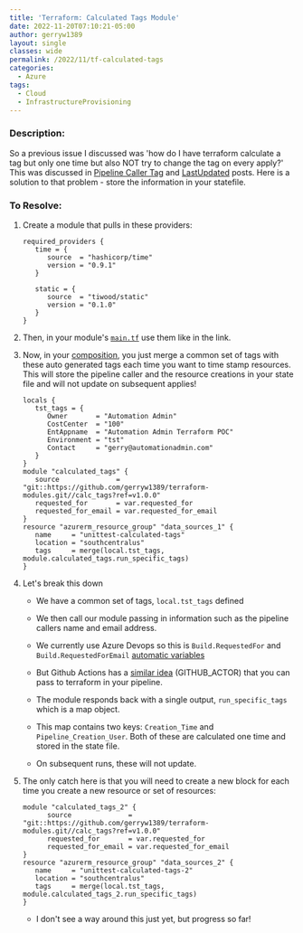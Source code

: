 ```yaml
---
title: 'Terraform: Calculated Tags Module'
date: 2022-11-20T07:10:21-05:00
author: gerryw1389
layout: single
classes: wide
permalink: /2022/11/tf-calculated-tags
categories:
  - Azure
tags:
  - Cloud
  - InfrastructureProvisioning
---
```

<!--more-->

### Description:

So a previous issue I discussed was 'how do I have terraform calculate a tag but only one time but also NOT try to change the tag on every apply?' This was discussed in [Pipeline Caller Tag](https://automationadmin.com/2022/09/pipeline-caller) and [LastUpdated](https://automationadmin.com/2022/09/tf-lastupdated-tag) posts. Here is a solution to that problem - store the information in your statefile.

### To Resolve:

1. Create a module that pulls in these providers:

   ```
   required_providers {
      time = {
         source  = "hashicorp/time"
         version = "0.9.1"
      }

      static = {
         source  = "tiwood/static"
         version = "0.1.0"
      }
   }
   ```

1. Then, in your module's [`main.tf`](https://github.com/gerryw1389/terraform-modules/blob/main/calc-tags/main.tf) use them like in the link.

1. Now, in your [composition](https://automationadmin.com/2022/08/calling-remote-modules), you just merge a common set of tags with these auto generated tags each time you want to time stamp resources. This will store the pipeline caller and the resource creations in your state file and will not update on subsequent applies!

   ```
   locals {
      tst_tags = {
         Owner       = "Automation Admin"
         CostCenter  = "100"
         EntAppname  = "Automation Admin Terraform POC"
         Environment = "tst"
         Contact     = "gerry@automationadmin.com"
      }
   }
   module "calculated_tags" {
      source              = "git::https://github.com/gerryw1389/terraform-modules.git//calc_tags?ref=v1.0.0"
      requested_for       = var.requested_for
      requested_for_email = var.requested_for_email
   }
   resource "azurerm_resource_group" "data_sources_1" {
      name     = "unittest-calculated-tags"
      location = "southcentralus"
      tags     = merge(local.tst_tags, module.calculated_tags.run_specific_tags)
   }
   ```

1. Let's break this down

   - We have a common set of tags, `local.tst_tags` defined
   - We then call our module passing in information such as the pipeline callers name and email address. 

   - We currently use Azure Devops so this is `Build.RequestedFor` and `Build.RequestedForEmail` [automatic variables](https://learn.microsoft.com/en-us/azure/devops/pipelines/build/variables?view=azure-devops&tabs=yaml)
   - But Github Actions has a [similar idea](https://docs.github.com/en/actions/learn-github-actions/variables#default-environment-variables) (GITHUB_ACTOR) that you can pass to terraform in your pipeline.

   - The module responds back with a single output, `run_specific_tags` which is a map object.
   - This map contains two keys: `Creation_Time` and `Pipeline_Creation_User`. Both of these are calculated one time and stored in the state file.
   - On subsequent runs, these will not update.

1. The only catch here is that you will need to create a new block for each time you create a new resource or set of resources:

   ```
   module "calculated_tags_2" {
         source              = "git::https://github.com/gerryw1389/terraform-modules.git//calc_tags?ref=v1.0.0"
         requested_for       = var.requested_for
         requested_for_email = var.requested_for_email
   }
   resource "azurerm_resource_group" "data_sources_2" {
      name     = "unittest-calculated-tags-2"
      location = "southcentralus"
      tags     = merge(local.tst_tags, module.calculated_tags_2.run_specific_tags)
   }
   ```

   - I don't see a way around this just yet, but progress so far!